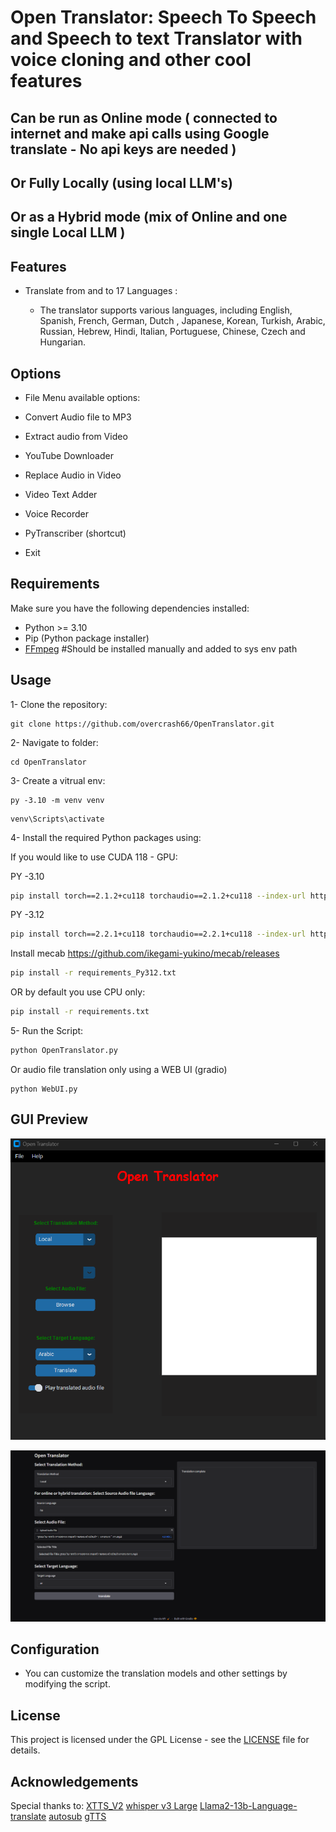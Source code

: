 # Open Translator: Speech To Speech and Speech to text Translator with voice cloning and other cool features
## Can be run as Online mode ( connected to internet and make api calls using Google translate - No api keys are needed ) 
## Or Fully Locally  (using local LLM's)
## Or as a Hybrid mode (mix of Online and one single Local LLM )

## Features

- Translate from and to 17 Languages :

   - The translator supports various languages, including English, Spanish, French, German, Dutch , Japanese, Korean, Turkish, Arabic, Russian, Hebrew, Hindi, Italian, Portuguese, Chinese, Czech and Hungarian.

## Options

- File Menu available options:

- Convert Audio file to MP3
- Extract audio from Video
- YouTube Downloader
- Replace Audio in Video
- Video Text Adder
- Voice Recorder
- PyTranscriber (shortcut)
- Exit

## Requirements

Make sure you have the following dependencies installed:

- Python >= 3.10
- Pip (Python package installer)
- [FFmpeg](https://ffmpeg.org/download.html) #Should be installed manually and added to sys env path

## Usage

1- Clone the repository:

```
git clone https://github.com/overcrash66/OpenTranslator.git
```

2- Navigate to folder:

```
cd OpenTranslator
```

3- Create a vitrual env:

```
py -3.10 -m venv venv
```

```
venv\Scripts\activate
```

4- Install the required Python packages using:

If you would like to use CUDA 118 - GPU:

PY -3.10
```bash
pip install torch==2.1.2+cu118 torchaudio==2.1.2+cu118 --index-url https://download.pytorch.org/whl/cu118
```

PY -3.12
```bash
pip install torch==2.2.1+cu118 torchaudio==2.2.1+cu118 --index-url https://download.pytorch.org/whl/cu118
```

Install mecab 
https://github.com/ikegami-yukino/mecab/releases


```bash
pip install -r requirements_Py312.txt
```

OR by default you use CPU only:

```bash
pip install -r requirements.txt
```

5- Run the Script:

```bash
python OpenTranslator.py
```

Or audio file translation only using a WEB UI (gradio)

```
python WebUI.py

```

## GUI Preview

![Redesigned (Custom)](Screenshot2.png)

![Web](Screenshot.png)

## Configuration

- You can customize the translation models and other settings by modifying the script.

## License

This project is licensed under the GPL License - see the [LICENSE](LICENSE) file for details.

## Acknowledgements

Special thanks to:
[XTTS_V2](https://huggingface.co/coqui/XTTS-v2)
[whisper v3 Large](https://huggingface.co/openai/whisper-large-v3)
[Llama2-13b-Language-translate](https://huggingface.co/SnypzZz/Llama2-13b-Language-translate)
[autosub](https://github.com/agermanidis/autosub)
[gTTS](https://github.com/pndurette/gTTS)
